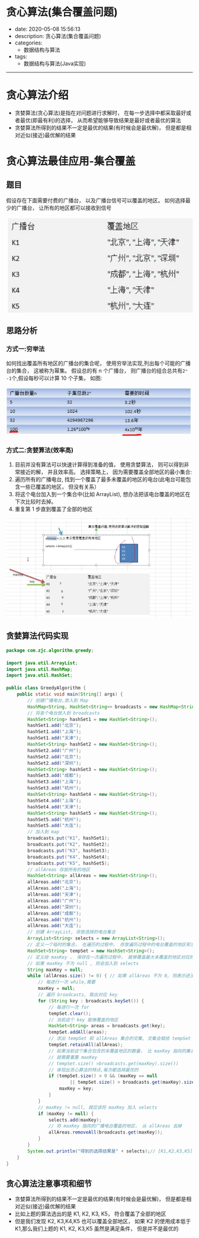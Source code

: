#   贪心算法(集合覆盖问题)
+ date: 2020-05-08 15:56:13
+ description: 贪心算法(集合覆盖问题)
+ categories:
  - 数据结构与算法
+ tags:
  - 数据结构与算法(Java实现)
---
#   贪心算法介绍
+   贪婪算法(贪心算法)是指在对问题进行求解时， 在每一步选择中都采取最好或者最优(即最有利)的选择， 从而希望能够导致结果是最好或者最优的算法
+   贪婪算法所得到的结果不一定是最优的结果(有时候会是最优解)， 但是都是相对近似(接近)最优解的结果

#   贪心算法最佳应用-集合覆盖
##  题目
假设存在下面需要付费的广播台， 以及广播台信号可以覆盖的地区。 如何选择最少的广播台， 让所有的地区都可以接收到信号

![](../images/2020/08/20200808155707.png)


##  思路分析
###     方式一:穷举法
如何找出覆盖所有地区的广播台的集合呢， 使用穷举法实现,列出每个可能的广播台的集合， 这被称为幂集。 假设总的有 n 个广播台， 则广播台的组合总共有`2ⁿ -1`个,假设每秒可以计算 10 个子集， 如图:

![](../images/2020/08/20200808155851.png)


###     方式二:贪婪算法(效率高)
1.  目前并没有算法可以快速计算得到准备的值， 使用贪婪算法， 则可以得到非常接近的解， 并且效率高。 选择策略上， 因为需要覆盖全部地区的最小集合:
2.  遍历所有的广播电台, 找到一个覆盖了最多未覆盖的地区的电台(此电台可能包含一些已覆盖的地区， 但没有关系）
3.  将这个电台加入到一个集合中(比如 ArrayList), 想办法把该电台覆盖的地区在下次比较时去掉。
4.  重复第 1 步直到覆盖了全部的地区


![](../images/2020/08/20200808160017.png)


##  贪婪算法代码实现
```JAVA
package com.zjc.algorithm.greedy;

import java.util.ArrayList;
import java.util.HashMap;
import java.util.HashSet;

public class GreedyAlgorithm {
    public static void main(String[] args) {
        // 创建广播电台,放入到 Map
        HashMap<String, HashSet<String>> broadcasts = new HashMap<String, HashSet<String>>();
        // 将各个电台放入到 broadcasts
        HashSet<String> hashSet1 = new HashSet<String>();
        hashSet1.add("北京");
        hashSet1.add("上海");
        hashSet1.add("天津");
        HashSet<String> hashSet2 = new HashSet<String>();
        hashSet2.add("广州");
        hashSet2.add("北京");
        hashSet2.add("深圳");
        HashSet<String> hashSet3 = new HashSet<String>();
        hashSet3.add("成都");
        hashSet3.add("上海");
        hashSet3.add("杭州");
        HashSet<String> hashSet4 = new HashSet<String>();
        hashSet4.add("上海");
        hashSet4.add("天津");
        HashSet<String> hashSet5 = new HashSet<String>();
        hashSet5.add("杭州");
        hashSet5.add("大连");
        // 加入到 map
        broadcasts.put("K1", hashSet1);
        broadcasts.put("K2", hashSet2);
        broadcasts.put("K3", hashSet3);
        broadcasts.put("K4", hashSet4);
        broadcasts.put("K5", hashSet5);
        // allAreas 存放所有的地区
        HashSet<String> allAreas = new HashSet<String>();
        allAreas.add("北京");
        allAreas.add("上海");
        allAreas.add("天津");
        allAreas.add("广州");
        allAreas.add("深圳");
        allAreas.add("成都");
        allAreas.add("杭州");
        allAreas.add("大连");
        // 创建 ArrayList, 存放选择的电台集合
        ArrayList<String> selects = new ArrayList<String>();
        // 定义一个临时的集合， 在遍历的过程中， 存放遍历过程中的电台覆盖的地区和当前还没有覆盖的地区的交集
        HashSet<String> tempSet = new HashSet<String>();
        // 定义给 maxKey ， 保存在一次遍历过程中， 能够覆盖最大未覆盖的地区对应的电台的 key
        // 如果 maxKey 不为 null , 则会加入到 selects
        String maxKey = null;
        while (allAreas.size() != 0) { // 如果 allAreas 不为 0, 则表示还没有覆盖到所有的地区
            // 每进行一次 while,需要
            maxKey = null;
            // 遍历 broadcasts, 取出对应 key
            for (String key : broadcasts.keySet()) {
                // 每进行一次 for
                tempSet.clear();
                // 当前这个 key 能够覆盖的地区
                HashSet<String> areas = broadcasts.get(key);
                tempSet.addAll(areas);
                // 求出 tempSet 和 allAreas 集合的交集, 交集会赋给 tempSet
                tempSet.retainAll(allAreas);
                // 如果当前这个集合包含的未覆盖地区的数量， 比 maxKey 指向的集合地区还多
                // 就需要重置 maxKey
                // tempSet.size() >broadcasts.get(maxKey).size())
                // 体现出贪心算法的特点,每次都选择最优的
                if (tempSet.size() > 0 && (maxKey == null
                        || tempSet.size() > broadcasts.get(maxKey).size())) {
                    maxKey = key;
                }
            }
            // maxKey != null, 就应该将 maxKey 加入 selects
            if (maxKey != null) {
                selects.add(maxKey);
                // 将 maxKey 指向的广播电台覆盖的地区， 从 allAreas 去掉
                allAreas.removeAll(broadcasts.get(maxKey));
            }
        }
        System.out.println("得到的选择结果是" + selects);// [K1,K2,K3,K5]
    }
}
```

##  贪心算法注意事项和细节
+   贪婪算法所得到的结果不一定是最优的结果(有时候会是最优解)， 但是都是相对近似(接近)最优解的结果
+   比如上题的算法选出的是 K1, K2, K3, K5， 符合覆盖了全部的地区
+   但是我们发现 K2, K3,K4,K5 也可以覆盖全部地区， 如果 K2 的使用成本低于 K1,那么我们上题的 K1, K2, K3,K5 虽然是满足条件， 但是并不是最优的
